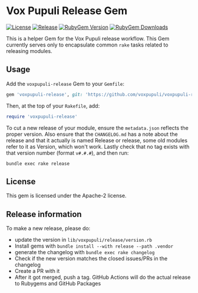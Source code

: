 # Vox Pupuli Release Gem

[![License](https://img.shields.io/github/license/voxpupuli/voxpupuli-release.svg)](https://github.com/voxpupuli/voxpupuli-release/blob/master/LICENSE)
[![Release](https://github.com/voxpupuli/voxpupuli-release/actions/workflows/release.yml/badge.svg)](https://github.com/voxpupuli/voxpupuli-release/actions/workflows/release.yml)
[![RubyGem Version](https://img.shields.io/gem/v/voxpupuli-release.svg)](https://rubygems.org/gems/voxpupuli-release)
[![RubyGem Downloads](https://img.shields.io/gem/dt/voxpupuli-release.svg)](https://rubygems.org/gems/voxpupuli-release)

This is a helper Gem for the Vox Pupuli release workflow. This Gem currently serves only to encapsulate common `rake` tasks related to releasing modules.

## Usage

Add the `voxpupuli-release` Gem to your `Gemfile`:

```ruby
gem 'voxpupuli-release', git: 'https://github.com/voxpupuli/voxpupuli-release-gem'
```

Then, at the top of your `Rakefile`, add:

```ruby
require 'voxpupuli-release'
```

To cut a new release of your module, ensure the `metadata.json` reflects the proper version. Also ensure that the `CHANGELOG.md` has a note about the release and that it actually is named Release or release, some old modules refer to it as Version, which won't work. Lastly check that no tag exists with that version number (format `v#.#.#`), and then run:

```plain
bundle exec rake release
```

## License

This gem is licensed under the Apache-2 license.

## Release information

To make a new release, please do:

* update the version in `lib/voxpupuli/release/version.rb`
* Install gems with `bundle install --with release --path .vendor`
* generate the changelog with `bundle exec rake changelog`
* Check if the new version matches the closed issues/PRs in the changelog
* Create a PR with it
* After it got merged, push a tag. GitHub Actions will do the actual release to Rubygems and GitHub Packages
